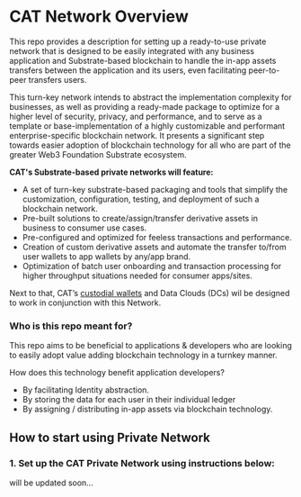 # CAT Network Overview


This repo provides a description for setting up a ready-to-use private network that is designed to be easily integrated with any business application 
and Substrate-based blockchain to handle the in-app assets transfers between the application and its users, even facilitating peer-to-peer transfers
users.

This turn-key network intends to abstract the implementation complexity for businesses, 
as well as providing a ready-made package to optimize for a higher level of security, privacy, and performance, 
and to serve as a template or base-implementation of a highly customizable and performant enterprise-specific blockchain network.
It presents a significant step towards easier adoption of blockchain technology for all who are part of the greater Web3 Foundation Substrate ecosystem.


**CAT's Substrate-based private networks will feature:**
* A set of turn-key substrate-based packaging and tools that simplify the customization, configuration, testing, and deployment of such a blockchain network.
* Pre-built solutions to create/assign/transfer derivative assets in business to consumer use cases.
* Pre-configured and optimized for feeless transactions and performance.
* Creation of custom derivative assets and automate the transfer to/from user wallets to app wallets by any/app brand.
* Optimization of batch user onboarding and transaction processing for higher throughput situations needed for consumer apps/sites.

Next to that, CAT’s [custodial wallets](https://github.com/catnework/CAT-Identity-Custody-SDK) and Data Clouds (DCs) wil be designed to work in 
conjunction with this Network.

### Who is this repo meant for?

This repo aims to be beneficial to applications & developers who are looking to easily adopt  value adding blockchain technology in a turnkey manner.

How does this technology  benefit application developers?
* By facilitating Identity abstraction. 
* By storing the data for each user in their individual ledger
* By assigning / distributing in-app assets via blockchain technology. 

## How to start using Private Network

### 1. Set up the CAT Private Network using instructions below:

will be updated soon...

